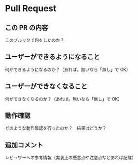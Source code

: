 # Pull Request

## この PR の内容

このプルリクで何をしたのか？

## ユーザーができるようになること

何ができるようになるのか？（あれば。無いなら「無し」で OK）

## ユーザーができなくなること

何ができなくなるのか？（あれば。無いなら「無し」で OK）

## 動作確認

どのような動作確認を行ったのか？　結果はどうか？

## 追加コメント

レビュワーへの参考情報（実装上の懸念点や注意点などあれば記載）
